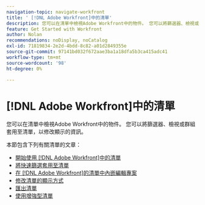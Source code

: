 ```yaml
---
navigation-topic: navigate-workfront
title: ' [!DNL Adobe Workfront]中的清單'
description: 您可以在清單中檢視Adobe Workfront中的物件。 您可以將篩選器、檢視或群組套用至清單，以修改顯示的資訊。 本節包含以下有關清單的文章
feature: Get Started with Workfront
author: Nolan
recommendations: noDisplay, noCatalog
exl-id: 71819834-2e2d-4bdd-8c82-a01d2849355e
source-git-commit: 97141bd032f672aae3ba1a18dfa5b3ca415adc41
workflow-type: tm+mt
source-wordcount: '98'
ht-degree: 0%

---
```


# [!DNL Adobe Workfront]中的清單

<!--Audited: 11/2024-->

您可以在清單中檢視Adobe Workfront中的物件。 您可以將篩選器、檢視或群組套用至清單，以修改顯示的資訊。

本節包含下列有關清單的文章：

* [開始使用 [!DNL Adobe Workfront]中的清單](../../../workfront-basics/navigate-workfront/use-lists/view-items-in-a-list.md)
* [將快速篩選套用至清單](../../../workfront-basics/navigate-workfront/use-lists/apply-quick-filter-list.md)
* [在 [!DNL Adobe Workfront]的清單中內嵌編輯專案](../../../workfront-basics/navigate-workfront/use-lists/inline-edit-objects.md)
* [修改清單的顯示方式](../../../workfront-basics/navigate-workfront/use-lists/modify-list-display.md)
* [匯出清單](../../../workfront-basics/navigate-workfront/use-lists/export-lists.md)
* [使用增強型清單](/help/quicksilver/workfront-basics/navigate-workfront/use-lists/enhanced-lists.md)
